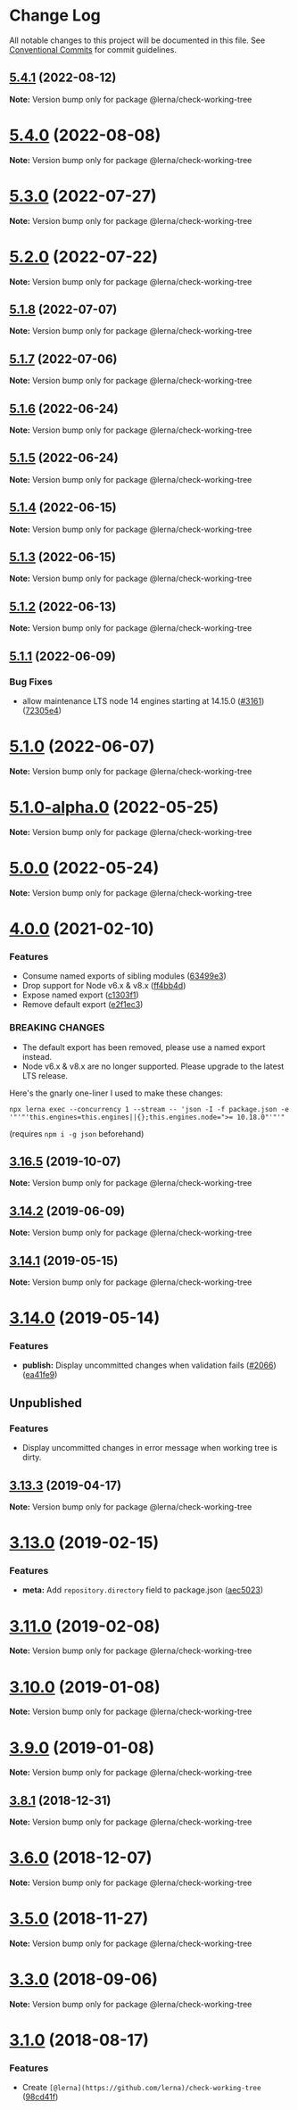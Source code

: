 # Change Log

All notable changes to this project will be documented in this file.
See [Conventional Commits](https://conventionalcommits.org) for commit guidelines.

## [5.4.1](https://github.com/lerna/lerna/compare/v5.4.0...v5.4.1) (2022-08-12)

**Note:** Version bump only for package @lerna/check-working-tree





# [5.4.0](https://github.com/lerna/lerna/compare/v5.3.0...v5.4.0) (2022-08-08)

**Note:** Version bump only for package @lerna/check-working-tree





# [5.3.0](https://github.com/lerna/lerna/compare/v5.2.0...v5.3.0) (2022-07-27)

**Note:** Version bump only for package @lerna/check-working-tree





# [5.2.0](https://github.com/lerna/lerna/compare/v5.1.8...v5.2.0) (2022-07-22)

**Note:** Version bump only for package @lerna/check-working-tree





## [5.1.8](https://github.com/lerna/lerna/compare/v5.1.7...v5.1.8) (2022-07-07)

**Note:** Version bump only for package @lerna/check-working-tree





## [5.1.7](https://github.com/lerna/lerna/compare/v5.1.6...v5.1.7) (2022-07-06)

**Note:** Version bump only for package @lerna/check-working-tree





## [5.1.6](https://github.com/lerna/lerna/compare/v5.1.5...v5.1.6) (2022-06-24)

**Note:** Version bump only for package @lerna/check-working-tree





## [5.1.5](https://github.com/lerna/lerna/compare/v5.1.4...v5.1.5) (2022-06-24)

**Note:** Version bump only for package @lerna/check-working-tree





## [5.1.4](https://github.com/lerna/lerna/compare/v5.1.3...v5.1.4) (2022-06-15)

**Note:** Version bump only for package @lerna/check-working-tree





## [5.1.3](https://github.com/lerna/lerna/compare/v5.1.2...v5.1.3) (2022-06-15)

**Note:** Version bump only for package @lerna/check-working-tree





## [5.1.2](https://github.com/lerna/lerna/compare/v5.1.1...v5.1.2) (2022-06-13)

**Note:** Version bump only for package @lerna/check-working-tree





## [5.1.1](https://github.com/lerna/lerna/compare/v5.1.0...v5.1.1) (2022-06-09)


### Bug Fixes

* allow maintenance LTS node 14 engines starting at 14.15.0 ([#3161](https://github.com/lerna/lerna/issues/3161)) ([72305e4](https://github.com/lerna/lerna/commit/72305e4dbab607a2d87ae4efa6ee577c93a9dda9))





# [5.1.0](https://github.com/lerna/lerna/compare/v5.0.0...v5.1.0) (2022-06-07)

**Note:** Version bump only for package @lerna/check-working-tree





# [5.1.0-alpha.0](https://github.com/lerna/lerna/compare/v4.0.0...v5.1.0-alpha.0) (2022-05-25)

**Note:** Version bump only for package @lerna/check-working-tree





# [5.0.0](https://github.com/lerna/lerna/compare/v4.0.0...v5.0.0) (2022-05-24)

**Note:** Version bump only for package @lerna/check-working-tree





# [4.0.0](https://github.com/lerna/lerna/compare/v3.22.1...v4.0.0) (2021-02-10)


### Features

* Consume named exports of sibling modules ([63499e3](https://github.com/lerna/lerna/commit/63499e33652bc78fe23751875d74017e2f16a689))
* Drop support for Node v6.x & v8.x ([ff4bb4d](https://github.com/lerna/lerna/commit/ff4bb4da215555e3bb136f5af09b5cbc631e57bb))
* Expose named export ([c1303f1](https://github.com/lerna/lerna/commit/c1303f13adc4cf15f96ff25889b52149f8224c0e))
* Remove default export ([e2f1ec3](https://github.com/lerna/lerna/commit/e2f1ec3dd049d2a89880029908a2aa7c66f15082))


### BREAKING CHANGES

* The default export has been removed, please use a named export instead.
* Node v6.x & v8.x are no longer supported. Please upgrade to the latest LTS release.

Here's the gnarly one-liner I used to make these changes:
```
npx lerna exec --concurrency 1 --stream -- 'json -I -f package.json -e '"'"'this.engines=this.engines||{};this.engines.node=">= 10.18.0"'"'"
```
(requires `npm i -g json` beforehand)





## [3.16.5](https://github.com/lerna/lerna/compare/v3.16.4...v3.16.5) (2019-10-07)

**Note:** Version bump only for package @lerna/check-working-tree





## [3.14.2](https://github.com/lerna/lerna/compare/v3.14.1...v3.14.2) (2019-06-09)

**Note:** Version bump only for package @lerna/check-working-tree





## [3.14.1](https://github.com/lerna/lerna/compare/v3.14.0...v3.14.1) (2019-05-15)

**Note:** Version bump only for package @lerna/check-working-tree





# [3.14.0](https://github.com/lerna/lerna/compare/v3.13.4...v3.14.0) (2019-05-14)


### Features

* **publish:** Display uncommitted changes when validation fails ([#2066](https://github.com/lerna/lerna/issues/2066)) ([ea41fe9](https://github.com/lerna/lerna/commit/ea41fe9))





## Unpublished

### Features

* Display uncommitted changes in error message when working tree is dirty.

## [3.13.3](https://github.com/lerna/lerna/compare/v3.13.2...v3.13.3) (2019-04-17)

**Note:** Version bump only for package @lerna/check-working-tree





# [3.13.0](https://github.com/lerna/lerna/compare/v3.12.1...v3.13.0) (2019-02-15)


### Features

* **meta:** Add `repository.directory` field to package.json ([aec5023](https://github.com/lerna/lerna/commit/aec5023))





# [3.11.0](https://github.com/lerna/lerna/compare/v3.10.8...v3.11.0) (2019-02-08)

**Note:** Version bump only for package @lerna/check-working-tree





# [3.10.0](https://github.com/lerna/lerna/compare/v3.9.1...v3.10.0) (2019-01-08)

**Note:** Version bump only for package @lerna/check-working-tree





# [3.9.0](https://github.com/lerna/lerna/compare/v3.8.5...v3.9.0) (2019-01-08)

**Note:** Version bump only for package @lerna/check-working-tree





## [3.8.1](https://github.com/lerna/lerna/compare/v3.8.0...v3.8.1) (2018-12-31)

**Note:** Version bump only for package @lerna/check-working-tree





# [3.6.0](https://github.com/lerna/lerna/compare/v3.5.1...v3.6.0) (2018-12-07)

**Note:** Version bump only for package @lerna/check-working-tree





# [3.5.0](https://github.com/lerna/lerna/compare/v3.4.3...v3.5.0) (2018-11-27)

**Note:** Version bump only for package @lerna/check-working-tree





<a name="3.3.0"></a>
# [3.3.0](https://github.com/lerna/lerna/compare/v3.2.1...v3.3.0) (2018-09-06)

**Note:** Version bump only for package @lerna/check-working-tree





<a name="3.1.0"></a>
# [3.1.0](https://github.com/lerna/lerna/compare/v3.0.6...v3.1.0) (2018-08-17)


### Features

* Create `[@lerna](https://github.com/lerna)/check-working-tree` ([98cd41f](https://github.com/lerna/lerna/commit/98cd41f))
